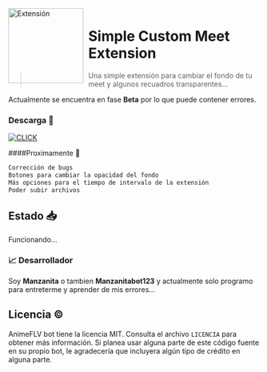 <img width="150" height="150" align="left" style="float: left; margin: 0 10px 0 0;" alt="Extensión" src="https://media.discordapp.net/attachments/946261332854992917/950598027125608469/icono128.png"> 

# Simple Custom Meet Extension

> Una simple extensión para cambiar el fondo de tu meet y algunos recuadros transparentes...

Actualmente se encuentra en fase **Beta** por lo que puede contener errores.

### Descarga 🏹
<a href="https://drive.google.com/uc?export=download&id=1SU82QGETRSa9NcFr7mq-ftJ35QTIATik" target="_blank">
<img class =“right” title="Descargalo haciendo click aquí" src="https://unmediodigital.com/wp-content/uploads/2022/01/Descargar-APK.png" alt="CLICK"></a>


####Proximamente 🌟
```javascript
Corrección de bugs
Botones para cambiar la opacidad del fondo
Más opciones para el tiempo de intervalo de la extensión
Poder subir archivos
```
  
## Estado 📥
Funcionando...
 
### 📈 Desarrollador

Soy **Manzanita** o tambien **Manzanitabot123** y actualmente solo programo para entreterme y aprender de mis errores...

## Licencia ©️
AnimeFLV bot tiene la licencia MIT. Consulta el archivo `LICENCIA` para obtener más información. Si planea usar alguna parte de este código fuente en su propio bot, le agradecería que incluyera algún tipo de crédito en alguna parte. 
